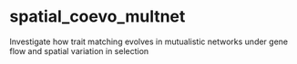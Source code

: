 # spatial_coevo_multnet
Investigate how trait matching evolves in mutualistic networks under gene flow and spatial variation in selection
